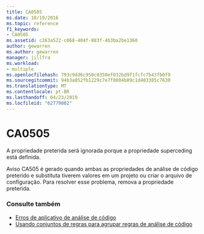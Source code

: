 ```yaml
---
title: CA0505
ms.date: 10/19/2016
ms.topic: reference
f1_keywords:
- CA0505
ms.assetid: c263a522-c068-404f-883f-4b3ba2be1360
author: gewarren
ms.author: gewarren
manager: jillfra
ms.workload:
- multiple
ms.openlocfilehash: 793c9dd6c950c0350ef032bd9f1fcfc7b43fb0f9
ms.sourcegitcommit: 94b3a052fb1229c7e7f8804b09c1d403385c7630
ms.translationtype: MT
ms.contentlocale: pt-BR
ms.lasthandoff: 04/23/2019
ms.locfileid: "62779802"
---
```

# <a name="ca0505"></a>CA0505

A propriedade preterida será ignorada porque a propriedade superceding está definida.

Aviso CA505 é gerado quando ambas as propriedades de análise de código preterido e substituta tiverem valores em um projeto ou criar o arquivo de configuração. Para resolver esse problema, remova a propriedade preterida.

### <a name="see-also"></a>Consulte também

- [Erros de aplicativo de análise de código](../code-quality/code-analysis-application-errors.md)
- [Usando conjuntos de regras para agrupar regras de análise de código](../code-quality/using-rule-sets-to-group-code-analysis-rules.md)